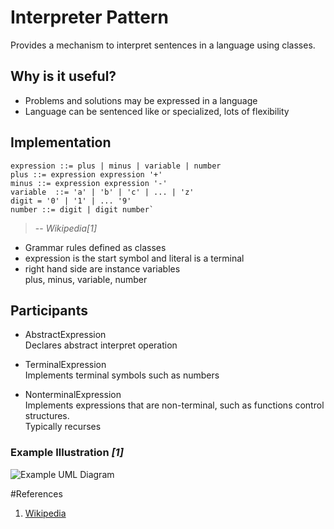 # Interpreter Pattern

Provides a mechanism to interpret sentences in a language using classes.

## Why is it useful?

* Problems and solutions may be expressed in a language
* Language can be sentenced like or specialized, lots of flexibility

## Implementation

    expression ::= plus | minus | variable | number  
    plus ::= expression expression '+'  
    minus ::= expression expression '-'  
    variable  ::= 'a' | 'b' | 'c' | ... | 'z'  
    digit = '0' | '1' | ... '9'  
    number ::= digit | digit number`   
> -- <cite>Wikipedia[1]</cite>

* Grammar rules defined as classes
* expression is the start symbol and literal is a terminal
* right hand side are instance variables  
  plus, minus, variable, number

## Participants

* AbstractExpression   
Declares abstract interpret operation

* TerminalExpression  
    Implements terminal symbols such as numbers

* NonterminalExpression   
Implements expressions that are non-terminal, such as functions control structures.  
Typically recurses

### Example Illustration <cite>[1]</cite>

![Example UML Diagram](http://upload.wikimedia.org/wikipedia/en/0/03/Interpreter_UML_class_diagram.jpg)

#References

1. [Wikipedia][]


[Wikipedia]: http://en.wikipedia.org/wiki/Interpreter_pattern "Wikipedia"
